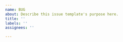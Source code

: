 ```yaml
---
name: BUG
about: Describe this issue template's purpose here.
title: ''
labels: ''
assignees: ''

---
```



